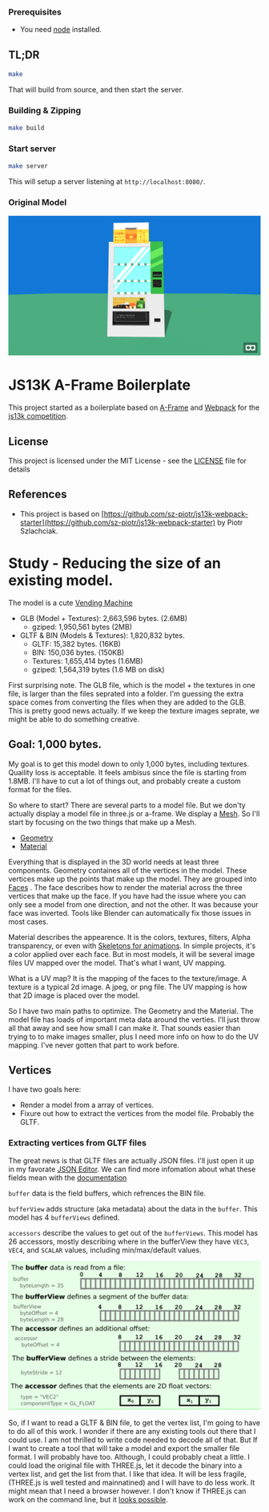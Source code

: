 ### Prerequisites

- You need [node](https://nodejs.org/en/download/current/) installed.

## TL;DR
```bash
make
```
That will build from source, and then start the server.

### Building & Zipping

```bash
make build
```

### Start server


```bash
make server
```

This will setup a server listening at `http://localhost:8080/`.


### Original Model
![original screenshot](./media/original_screenshot.png)


# JS13K A-Frame Boilerplate

This project started as a boilerplate based on [A-Frame](https://aframe.io/) and [Webpack](https://webpack.js.org/) for the [js13k competition](https://2019.js13kgames.com/).


## License

This project is licensed under the MIT License - see the [LICENSE](LICENSE) file for details

## References

* This project is based on [https://github.com/sz-piotr/js13k-webpack-starter](https://github.com/sz-piotr/js13k-webpack-starter) by Piotr Szlachciak.




# Study - Reducing the size of an existing model.

The model is a cute [Vending Machine](https://sketchfab.com/3d-models/vending-machine-242eaa6efeb3457a96a5086039583966)

* GLB (Model + Textures): 2,663,596 bytes. (2.6MB)
	* gziped: 1,950,561 bytes (2MB)
* GLTF & BIN (Models & Textures): 1,820,832 bytes.
	* GLTF: 15,382 bytes. (16KB)
	* BIN: 150,036 bytes. (150KB)
	* Textures: 1,655,414 bytes (1.6MB)
	* gziped: 1,564,319 bytes (1.6 MB on disk)


First surprising note. The GLB file, which is the model + the textures in one file, is larger than the files seprated into a folder. I'm guessing the extra space comes from converting the files when they are added to the GLB. This is pretty good news actually. If we keep the texture images seprate, we might be able to do something creative.

## Goal: 1,000 bytes.

My goal is to get this model down to only 1,000 bytes, including textures. Quaility loss is acceptable. It feels ambisus since the file is starting from 1.8MB. I'll have to cut a lot of things out, and probably create a custom format for the files.

So where to start? There are several parts to a model file. But we don'ty actually display a model file in three.js or a-frame. We display a [Mesh](https://threejs.org/docs/#api/en/objects/Mesh).  So I'll start by focusing on the two things that make up a Mesh.

* [Geometry](https://threejs.org/docs/#api/en/core/Geometry)
* [Material](https://threejs.org/docs/#api/en/materials/Material)

Everything that is displayed in the 3D world needs at least three components. Geometry containes all of the vertices in the model. These vertices make up the points that make up the model. They are grouped into [Faces](https://threejs.org/docs/#api/en/core/Face3) . The face describes how to render the material across the three vertices that make up the face. If you have had the issue where you can only see a model from one direction, and not the other. It was because your face was inverted. Tools like Blender can automatically fix those issues in most cases.

Material describes the appearence. It is the colors, textures, filters, Alpha transparency, or even with [Skeletons for animations](https://threejs.org/docs/#api/en/objects/SkinnedMesh). In simple projects, it's a color applied over each face. But in most models, it will be several image files UV mapped over the model. That's what I want, UV mapping.

What is a UV map? It is the mapping of the faces to the texture/image. A texture is a typical 2d image. A jpeg, or png file. The UV mapping is how that 2D image is placed over the model.

So I have two main paths to optimize. The Geometry and the Material. The model file has loads of important meta data around the verties. I'll just throw all that away and see how small I can make it. That sounds easier than trying to to make images smaller, plus I need more info on how to do the UV mapping. I've never gotten that part to work before.

## Vertices

I have two goals here:
* Render a model from a array of vertices.
* Fixure out how to extract the vertices from the model file. Probably the GLTF.

### Extracting vertices from GLTF files
The great news is that GLTF files are actually JSON files. I'll just open it up in my favorate [JSON Editor](http://jsoneditoronline.org/). We can find more infomation about what these fields mean with the [documentation](https://github.com/KhronosGroup/glTF/blob/master/specification/2.0/figures/gltfOverview-2.0.0b.png)

`buffer` data is the field buffers, which refrences the BIN file.

`bufferView` adds structure (aka metadata) about the data in the `buffer`.  This model has 4 `bufferViews` defined.

`accessors` describe the values to get out of the `bufferViews`.  This model has 26 accessors, mostly describing where in the bufferView they have `VEC3`, `VEC4`, and `SCALAR` values, including min/max/default values.


![Documentation of the GLTF buffer to BIN layout](./media/docs_GLTF_buffer.png)

So, if I want to read a GLTF & BIN file, to get the vertex list, I'm going to have to do all of this work. I wonder if there are any existing tools out there that I could use. I am not thrilled to write code needed to decode all of that. But If I want to create a tool that will take a model and export the smaller file format. I will probably have too. Although, I could probably cheat a little. I could load the original file with THREE.js, let it decode the binary into a vertex list, and get the list from that. I like that idea. It will be less fragile, (THREE.js is well tested and mainnatined) and I will have to do less work. It might mean that I need a browser however. I don't know if THREE.js can work on the command line, but it [looks possible](https://threejs.org/docs/#manual/en/buildTools/Testing-with-NPM).
